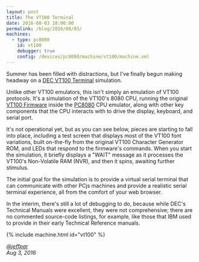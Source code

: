 ```yaml
---
layout: post
title: The VT100 Terminal
date: 2016-08-03 18:00:00
permalink: /blog/2016/08/03/
machines:
  - type: pc8080
    id: vt100
    debugger: true
    config: /devices/pc8080/machine/vt100/machine.xml
---
```


Summer has been filled with distractions, but I've finally begun making headway on a
[DEC VT100 Terminal](/devices/pc8080/machine/vt100/) simulation.

Unlike other VT100 emulators, this isn't simply an emulation of VT100 protocols.  It's a simulation of the VT100's
8080 CPU, running the original [VT100 Firmware](/devices/pc8080/rom/vt100/) inside the [PC8080](/modules/pc8080/)
CPU emulator, along with other key components that the CPU interacts with to drive the display, keyboard, and serial port.

It's not operational yet, but as you can see below, pieces are starting to fall into place, including a test screen that
displays most of the VT100 font variations, built on-the-fly from the original VT100 Character Generator ROM, and LEDs that
respond to the firmware's commands.  When you start the simulation, it briefly displays a "WAIT" message as it processes the
VT100's Non-Volatile RAM (NVR), and then it spins, awaiting further stimulus.

The initial goal for the simulation is to provide a virtual serial terminal that can communicate with other PCjs machines
and provide a realistic serial terminal experience, all from the comfort of your web browser.

In the interim, there's still a lot of debugging to do, because while DEC's Technical Manuals were excellent, they were
not comprehensive; there are no commented source-code listings, for example, like those that IBM used to provide in their
early Technical Reference manuals.

{% include machine.html id="vt100" %}

*[@jeffpar](http://twitter.com/jeffpar)*  
*Aug 3, 2016*
